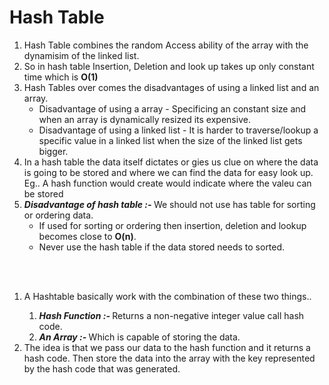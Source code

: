 # Hash Table

<ol>
<li>Hash Table combines the random Access ability of the array with the dynamisim of the linked list.</li>
<li>So in hash table Insertion, Deletion and look up takes up only constant time which is <b>O(1)</b></li>
<li>Hash Tables over comes the disadvantages of using a linked list and an array.
  <ul>
    <li>Disadvantage of using a array - Specificing an constant size and when an array is dynamically resized its expensive.</li>
    <li>Disadvantage of using a linked list - It is harder to traverse/lookup a specific value in a linked list when the size of the linked list gets bigger.</li>
  </ul>
</li>
<li>In a hash table the data itself dictates or gies us clue on where the data is going to be stored and where we can find the data for easy look up. Eg.. A hash function would create would indicate where the valeu can be stored</li>
<li><i><b>Disadvantage of hash table :- </b></i>We should not use has table for sorting or ordering data.
<ul>
  <li>If used for sorting or ordering then insertion, deletion and lookup becomes close to <b>O(n)</b>.</li>
  <li>Never use the hash table if the data stored needs to sorted.</li>
</ul>
</li>
</ol>
<br/>
<br/>
<ol>
<li>A Hashtable basically work with the combination of these two things..</li>
  <ol>
    <li><b><i>Hash Function :- </i></b>Returns a non-negative integer value call hash code.</li>
    <li><b><i>An Array :- </i></b>Which is capable of storing the data.</li>
  </ol>
<li>The idea is that we pass our data to the hash function and it returns a hash code. Then store the data into the array with the key represented by the hash code that was generated.</li>  
</ol>

